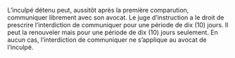 L’inculpé détenu peut, aussitôt après la première comparution, communiquer librement avec son avocat.
Le juge d’instruction a le droit de prescrire l’interdiction de communiquer pour une période de dix (10) jours. Il peut la renouveler mais pour une période de dix (10) jours seulement.
En aucun cas, l’interdiction de communiquer ne s’applique au avocat de l’inculpé.